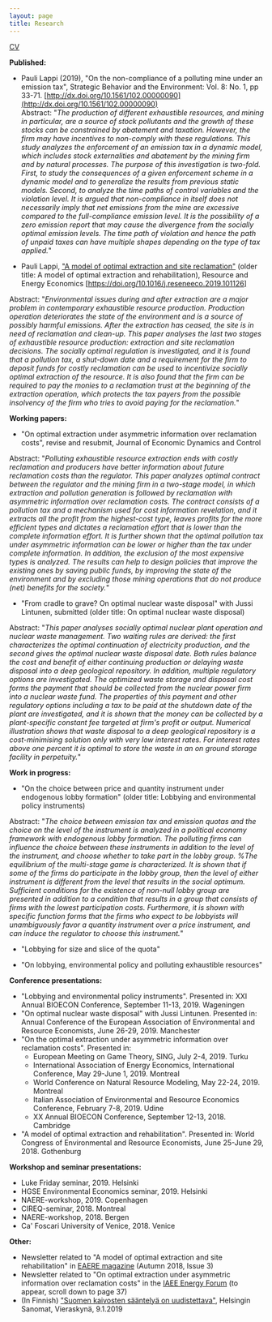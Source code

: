 ```yaml
---
layout: page
title: Research
---
```


[CV](https://plappi.github.io/Milo/assets/CV_Pauli_Lappi.pdf)

**Published:**

* Pauli Lappi (2019), "On the non-compliance of a polluting mine under an emission tax", Strategic Behavior and the Environment: Vol. 8: No. 1, pp 33-71. [http://dx.doi.org/10.1561/102.00000090](http://dx.doi.org/10.1561/102.00000090) \
Abstract: "*The production of different exhaustible resources, and mining in particular, are a source of stock pollutants and the growth of these stocks can be constrained by abatement and taxation. However, the firm may have incentives to non-comply with these regulations. This study analyzes the enforcement of an emission tax in a dynamic model, which includes stock externalities and abatement by the mining firm and by natural processes. The purpose of this investigation is two-fold. First, to study the consequences of a given enforcement scheme in a dynamic model and to generalize the results from previous static models. Second, to analyze the time paths of control variables and the violation level. It is argued that non-compliance in itself does not necessarily imply that net emissions from the mine are excessive compared to the full-compliance emission level. It is the possibility of a zero emission report that may cause the divergence from the socially optimal emission levels. The time path of violation and hence the path of unpaid taxes can have multiple shapes depending on the type of tax applied.*"

* Pauli Lappi, ["A model of optimal extraction and site reclamation"](https://plappi.github.io/Milo/assets/rehab-wp-Lappi-2018.pdf) (older title: A model of optimal extraction and rehabilitation), Resource and Energy Economics [https://doi.org/10.1016/j.reseneeco.2019.101126]

Abstract: "*Environmental issues during and after extraction are a major problem in contemporary exhaustible resource production. Production operation deteriorates the state of the environment and is a source of possibly harmful emissions. After the extraction has ceased, the site is in need of reclamation and clean-up. This paper analyses the last two stages of exhaustible resource production: extraction and site reclamation decisions. The socially optimal regulation is investigated, and it is found that a pollution tax, a shut-down date and a requirement for the firm to deposit funds for costly reclamation can be used to incentivize socially optimal extraction of the resource. It is also found that the firm can be required to pay the monies to a reclamation trust at the beginning of the extraction operation, which protects the tax payers from the possible insolvency of the firm who tries to avoid paying for the reclamation.*"

**Working papers:**

* "On optimal extraction under asymmetric information over reclamation costs", revise and resubmit, Journal of Economic Dynamics and Control

Abstract: "*Polluting exhaustible resource extraction ends with costly reclamation and producers have better information about future reclamation costs than the regulator. This paper analyzes optimal contract between the regulator and the mining firm in a two-stage model, in which extraction and pollution generation is followed by reclamation with asymmetric information over reclamation costs. The contract consists of a pollution tax and a mechanism used for cost information revelation, and it extracts all the profit from the highest-cost type, leaves profits for the more efficient types and dictates a reclamation effort that is lower than the complete information effort. It is further shown that the optimal  pollution tax under asymmetric information can be lower or higher than the tax under complete information. In addition, the exclusion of the most expensive types is analyzed. The results can help to design policies that improve the existing ones by saving public funds, by improving the state of the environment and by excluding those mining operations that do not produce (net) benefits for the society.*"

* "From cradle to grave? On optimal nuclear waste disposal" with Jussi Lintunen, submitted (older title: On optimal nuclear waste disposal)

Abstract: "*This paper analyses socially optimal nuclear plant operation and nuclear waste management. Two waiting rules are derived: the first characterizes the optimal continuation of electricity production, and the second gives the optimal nuclear waste disposal date. Both rules balance the cost and benefit of either continuing production or delaying waste disposal into a deep geological repository. In addition, multiple regulatory options are investigated. The optimized waste storage and disposal cost forms the payment that should be collected from the nuclear power firm into a nuclear waste fund. The properties of this payment and other regulatory options including a tax to be paid at the shutdown date of the plant are investigated, and it is shown that the money can be collected by a plant-specific constant fee targeted at firm's profit or output. Numerical illustration shows that waste disposal to a deep geological repository is a cost-minimising solution only with very low interest rates. For interest rates above one percent it is optimal to store the waste in an on ground storage facility in perpetuity.*"

**Work in progress:**

* "On the choice between price and quantity instrument under endogenous lobby formation" (older title: Lobbying and environmental policy instruments)

Abstract: "*The choice between emission tax and emission quotas and the choice on the level of the instrument is analyzed in a political economy framework with endogenous lobby formation. The polluting firms can influence the choice between these instruments in addition to the level of the instrument, and choose whether to take part in the lobby group. %The equilibrium of the multi-stage game is characterized. 
It is shown that if some of the firms do participate in the lobby group, then the level of either instrument is different from the level that results in the social optimum. Sufficient conditions for the existence of non-null lobby group are presented in addition to a condition that results in a group that consists of firms with the lowest participation costs.  Furthermore, it is shown with specific function forms that the firms who expect to be lobbyists will unambiguously favor a quantity instrument over a price instrument, and can induce the regulator to choose this instrument.*"

* "Lobbying for size and slice of the quota"

* "On lobbying, environmental policy and polluting exhaustible resources"

**Conference presentations:**

* "Lobbying and environmental policy instruments". Presented in: XXI Annual BIOECON Conference, September 11-13, 2019. Wageningen	
* "On optimal nuclear waste disposal" with Jussi Lintunen. Presented in: Annual Conference of the European Association of Environmental and Resource Economists, June 26-29, 2019. Manchester
* "On the optimal extraction under asymmetric information over reclamation costs". Presented in: 
	*  European Meeting on Game Theory, SING, July 2-4, 2019. Turku
	*  International Association of Energy Economics, International Conference, May 29-June 1, 2019. Montreal
	* 	World Conference on Natural Resource Modeling, May 22-24, 2019. Montreal
	* 	Italian Association of Environmental and Resource Economics Conference, February 7-8, 2019. Udine
	* 	XX Annual BIOECON Conference, September 12-13, 2018. Cambridge	
*  "A model of optimal extraction and rehabilitation". Presented in: World Congress of Environmental and Resource Economists, June 25-June 29, 2018. Gothenburg

**Workshop and seminar presentations:**

* Luke Friday seminar, 2019. Helsinki
* HGSE Environmental Economics seminar, 2019. Helsinki
* NAERE-workshop, 2019. Copenhagen
* CIREQ-seminar, 2018. Montreal 
* NAERE-workshop, 2018. Bergen
* Ca' Foscari University of Venice, 2018. Venice 

**Other:**

* Newsletter related to "A model of  optimal extraction and site rehabilitation" in [EAERE magazine](https://www.eaere.org/wp-content/uploads/2019/03/EAERE-Magazine_n.3-Fall-2018.pdf) (Autumn 2018, Issue 3)
* Newsletter related to "On optimal extraction under asymmetric information over reclamation costs" in the [IAEE Energy Forum](https://www.iaee.org/documents/2019EnergyForumSI.pdf) (to appear, scroll down to page 37)
* (In Finnish) ["Suomen kaivosten sääntelyä on uudistettava"](https://www.hs.fi/mielipide/art-2000005959201.html), Helsingin Sanomat, Vieraskynä, 9.1.2019